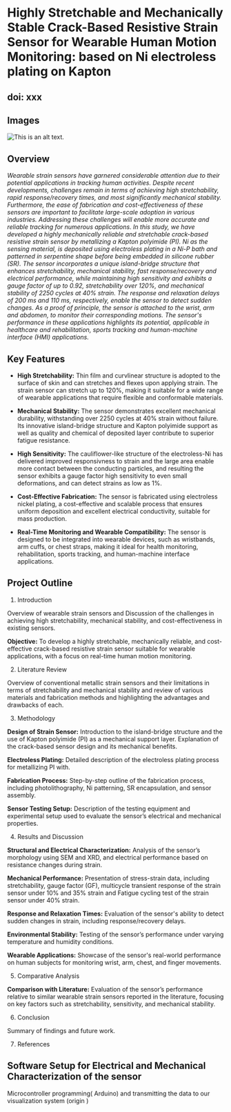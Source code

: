 # Highly Stretchable and Mechanically Stable Crack-Based Resistive Strain Sensor for Wearable Human Motion Monitoring: based on Ni electroless plating on Kapton

## doi: xxx

## Images

![This is an alt text.](https://github.com/user-attachments/assets/da837441-47f4-4276-ac47-d5989458bec0 "This is a sample image.")

## Overview
_*Wearable strain sensors have garnered considerable attention due to their potential applications in tracking human activities. Despite recent developments, challenges remain in terms of achieving high stretchability, rapid response/recovery times, and most significantly mechanical stability. Furthermore, the ease of fabrication and cost-effectiveness of these sensors are important to facilitate large-scale adoption in various industries. Addressing these challenges will enable more accurate and reliable tracking for numerous applications. In this study, we have developed a highly mechanically reliable and stretchable crack-based resistive strain sensor by metallizing a Kapton polyimide (PI).  Ni as the sensing material, is deposited using electroless plating in a Ni-P bath and patterned in serpentine shape before being embedded in silicone rubber (SR). The sensor incorporates a unique island-bridge structure that enhances stretchability, mechanical stability,  fast response/recovery and electrical performance, while maintaining high sensitivity and exhibits a gauge factor of up to 0.92, stretchability over 120%, and mechanical stability of 2250 cycles at 40% strain. The response and relaxation delays of 200 ms and 110 ms, respectively, enable the sensor to detect sudden changes. As a proof of principle, the sensor is attached to the wrist, arm and abdomen, to monitor their corresponding motions. The sensor's performance in these applications highlights its potential, applicable in healthcare and rehabilitation, sports tracking and human-machine interface (HMI) applications.*_

## Key Features
* __High Stretchability:__ Thin film and curvlinear structure is adopted to the surface of skin and can stretches and flexes upon applying strain. The strain sensor can stretch up to 120%, making it suitable for a wide range of wearable applications that require flexible and conformable materials.

* __Mechanical Stability:__ The sensor demonstrates excellent mechanical durability, withstanding over 2250 cycles at 40% strain without failure. Its innovative island-bridge structure and Kapton polyimide  support as well as quality and chemical of deposited layer contribute to superior fatigue resistance.

* __High Sensitivity:__ The cauliflower-like structure of the electroless-Ni has delivered improved responsivness to strain and the large area enable more contact between the conducting particles, and resulting the sensor exhibits a gauge factor high sensitivity to even small deformations, and can detect strains as low as 1%.

* __Cost-Effective Fabrication:__ The sensor is fabricated using electroless nickel plating, a cost-effective and scalable process that ensures uniform deposition and excellent electrical conductivity, suitable for mass production.

* __Real-Time Monitoring and Wearable Compatibility:__ The sensor is designed to be integrated into wearable devices, such as wristbands, arm cuffs, or chest straps, making it ideal for health monitoring, rehabilitation, sports tracking, and human-machine interface applications.

## Project Outline

1. Introduction

Overview of wearable strain sensors and Discussion of the challenges in achieving high stretchability, mechanical stability, and cost-effectiveness in existing sensors.

**Objective:**  To develop a highly stretchable, mechanically reliable, and cost-effective crack-based resistive strain sensor suitable for wearable applications, with a focus on real-time human motion monitoring.

2. Literature Review

Overview of conventional metallic strain sensors and their limitations in terms of stretchability and mechanical stability and review of various materials and fabrication methods and highlighting the advantages and drawbacks of each.

3. Methodology

**Design of Strain Sensor:** Introduction to the island-bridge structure and the use of Kapton polyimide (PI) as a mechanical support layer. Explanation of the crack-based sensor design and its mechanical benefits.

**Electroless Plating:** Detailed description of the electroless plating process for metallizing PI with. 

**Fabrication Process:** Step-by-step outline of the fabrication process, including photolithography, Ni patterning, SR encapsulation, and sensor assembly.

**Sensor Testing Setup:** Description of the testing equipment and experimental setup used to evaluate the sensor’s electrical and mechanical properties.


4. Results and Discussion

**Structural and Electrical Characterization:** Analysis of the sensor’s morphology using SEM and XRD, and electrical performance based on resistance changes during strain.

**Mechanical Performance:** Presentation of stress-strain data, including stretchability, gauge factor (GF), multicycle transient response of the strain sensor under 10% and 35% strain and Fatigue cycling test of the strain sensor under 40% strain.

**Response and Relaxation Times:** Evaluation of the sensor's ability to detect sudden changes in strain, including response/recovery delays.

**Environmental Stability:** Testing of the sensor’s performance under varying temperature and humidity conditions.

**Wearable Applications:** Showcase of the sensor's real-world performance on human subjects for monitoring wrist, arm, chest, and finger movements.

5. Comparative Analysis

**Comparison with Literature:** Evaluation of the sensor’s performance relative to similar wearable strain sensors reported in the literature, focusing on key factors such as stretchability, sensitivity, and mechanical stability.

6. Conclusion

Summary of findings and future work.

7. References

## Software Setup for Electrical and Mechanical Characterization of the sensor
Microcontroller programming(  Arduino) and transmitting the data to our visualization system (origin )
